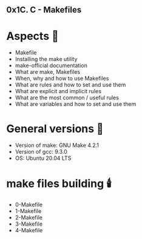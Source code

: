 ## 0x1C. C - Makefiles
# Aspects :memo:
* Makefile
* Installing the make utility
* make-official documentation
* What are make, Makefiles
* When, why and how to use Makefiles
* What are rules and how to set and use them
* What are explicit and implicit rules
* What are the most common / useful rules
* What are variables and how to set and use them

# General versions :memo:
* Version of make: GNU Make 4.2.1
* Version of gcc: 9.3.0
* OS: Ubuntu 20.04 LTS

# make files building :candle:
* 0-Makefile
* 1-Makefile
* 2-Makefile
* 3-Makefile
* 4-Makefile
